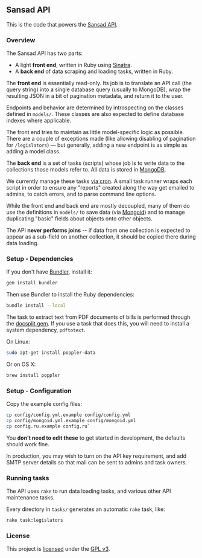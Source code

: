 ## Sansad API

This is the code that powers the [Sansad API](http://sansad.cloudapp.net/api).

### Overview

The Sansad API has two parts:

* A light **front end**, written in Ruby using [Sinatra](http://www.sinatrarb.com).
* A **back end** of data scraping and loading tasks, written in Ruby.

The **front end** is essentially read-only. Its job is to translate an API call (the query string) into a single database query (usually to MongoDB), wrap the resulting JSON in a bit of pagination metadata, and return it to the user.

Endpoints and behavior are determined by introspecting on the classes defined in `models/`. These classes are also expected to define database indexes where applicable.

The front end tries to maintain as little model-specific logic as possible. There are a couple of exceptions made (like allowing disabling of pagination for `/legislators`) &mdash; but generally, adding a new endpoint is as simple as adding a model class.

The **back end** is a set of tasks (scripts) whose job is to write data to the collections those models refer to. All data is stored in [MongoDB](http://www.mongodb.org/).

We currently manage these tasks [via cron](https://github.com/KumarL/sansad/blob/master/config/cron/production.crontab). A small task runner wraps each script in order to ensure any "reports" created along the way get emailed to admins, to catch errors, and to parse command line options.

While the front end and back end are mostly decoupled, many of them do use the definitions in `models/` to save data (via [Mongoid](https://github.com/mongoid/mongoid)) and to manage duplicating "basic" fields about objects onto other objects.

The API **never performs joins** -- if data from one collection is expected to appear as a sub-field on another collection, it should be copied there during data loading.

### Setup - Dependencies

If you don't have [Bundler](http://rubygems.org/gems/bundler), install it:

```bash
gem install bundler
```

Then use Bundler to install the Ruby dependencies:

```bash
bundle install --local
```

The task to extract text from PDF documents of bills is performed through the [docsplit gem](http://documentcloud.github.com/docsplit/). If you use a task that does this, you will need to install a system dependency, `pdftotext`.

On Linux:

```bash
sudo apt-get install poppler-data
```

Or on OS X:

```bash
brew install poppler
```

### Setup - Configuration

Copy the example config files:

```bash
cp config/config.yml.example config/config.yml
cp config/mongoid.yml.example config/mongoid.yml
cp config.ru.example config.ru`
```

You **don't need to edit these** to get started in development, the defaults should work fine.

In production, you may wish to turn on the API key requirement, and add SMTP server details so that mail can be sent to admins and task owners.


### Running tasks

The API uses `rake` to run data loading tasks, and various other API maintenance tasks.

Every directory in `tasks/` generates an automatic `rake` task, like:

```bash
rake task:legislators
```

### License

This project is [licensed](LICENSE) under the [GPL v3](http://www.gnu.org/licenses/gpl-3.0.txt).
